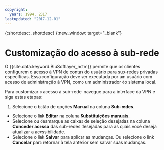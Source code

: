 ```yaml
---
copyright:
  years: 1994, 2017
lastupdated: "2017-12-01"
---
```


{:shortdesc: .shortdesc}
{:new_window: target="_blank"}

# Customização do acesso à sub-rede

O {{site.data.keyword.BluSoftlayer_notm}} permite que os clientes configurem o acesso à VPN de contas do usuário para
sub-redes privadas específicas. Essa configuração deve ser executada por um usuário com acesso de administração à VPN, como um
administrador do sistema local.

Para customizar o acesso à sub-rede, navegue para a interface da VPN e siga estas etapas:
1. Selecione o botão de opções **Manual** na coluna **Sub-redes**.
* Selecione o link **Editar** na coluna **Substituições manuais**.
* Selecione ou desmarque as caixas de seleção desejadas na coluna **Conceder acesso** das sub-redes
desejadas para as quais você deseja atualizar a acessibilidade.
* Selecione o link **Salvar** para aplicar as mudanças. Ou selecione o link
**Cancelar** para retornar à tela anterior sem salvar suas mudanças.
